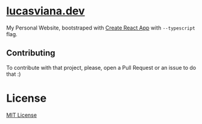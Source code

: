 # [lucasviana.dev](https://lucasviana.dev)

My Personal Website, bootstraped with [Create React App](https://github.com/facebook/create-react-app) with `--typescript` flag.

## Contributing

To contribute with that project, please, open a Pull Request or an issue to do that :)

# License

[MIT License](./LICENSE)
